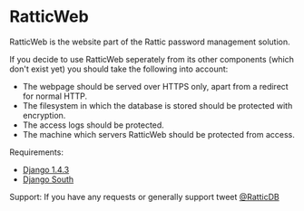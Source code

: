RatticWeb
=========

RatticWeb is the website part of the Rattic password management solution.

If you decide to use RatticWeb seperately from its other components (which don't exist yet) you should take the following into account:
* The webpage should be served over HTTPS only, apart from a redirect for normal HTTP.
* The filesystem in which the database is stored should be protected with encryption.
* The access logs should be protected.
* The machine which servers RatticWeb should be protected from access.

Requirements:
* <a href="http://pypi.python.org/pypi/Django/1.4.3">Django 1.4.3</a>
* <a href="http://south.readthedocs.org/en/0.7.6/">Django South</a>

Support:
If you have any requests or generally support tweet <a href="http://twitter.com/ratticdb">@RatticDB</a>
